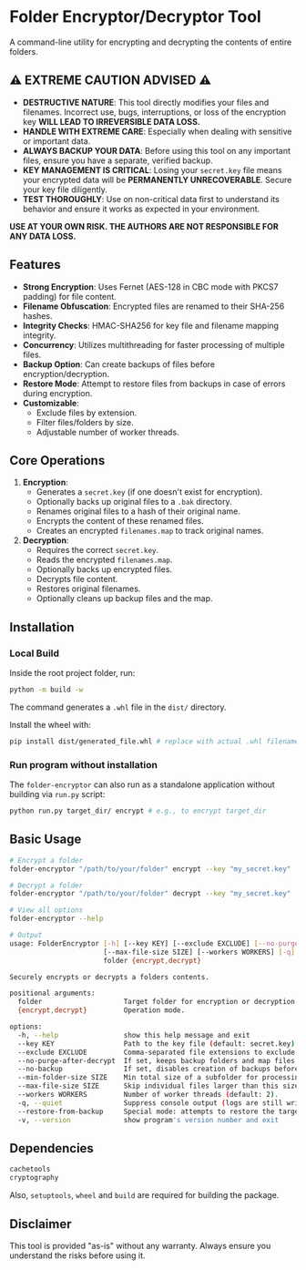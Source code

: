 # Folder Encryptor/Decryptor Tool

A command-line utility for encrypting and decrypting the contents of entire folders.

## :warning: **EXTREME CAUTION ADVISED** :warning:

* **DESTRUCTIVE NATURE**: This tool directly modifies your files and filenames. Incorrect use, bugs, interruptions, or loss of the encryption key **WILL LEAD TO IRREVERSIBLE DATA LOSS.**
* **HANDLE WITH EXTREME CARE**: Especially when dealing with sensitive or important data.
* **ALWAYS BACKUP YOUR DATA**: Before using this tool on any important files, ensure you have a separate, verified backup.
* **KEY MANAGEMENT IS CRITICAL**: Losing your `secret.key` file means your encrypted data will be **PERMANENTLY UNRECOVERABLE**. Secure your key file diligently.
* **TEST THOROUGHLY**: Use on non-critical data first to understand its behavior and ensure it works as expected in your environment.

**USE AT YOUR OWN RISK. THE AUTHORS ARE NOT RESPONSIBLE FOR ANY DATA LOSS.**

## Features

* **Strong Encryption**: Uses Fernet (AES-128 in CBC mode with PKCS7 padding) for file content.
* **Filename Obfuscation**: Encrypted files are renamed to their SHA-256 hashes.
* **Integrity Checks**: HMAC-SHA256 for key file and filename mapping integrity.
* **Concurrency**: Utilizes multithreading for faster processing of multiple files.
* **Backup Option**: Can create backups of files before encryption/decryption.
* **Restore Mode**: Attempt to restore files from backups in case of errors during encryption.
* **Customizable**:
    * Exclude files by extension.
    * Filter files/folders by size.
    * Adjustable number of worker threads.

## Core Operations

1.  **Encryption**:
    * Generates a `secret.key` (if one doesn't exist for encryption).
    * Optionally backs up original files to a `.bak` directory.
    * Renames original files to a hash of their original name.
    * Encrypts the content of these renamed files.
    * Creates an encrypted `filenames.map` to track original names.
2.  **Decryption**:
    * Requires the correct `secret.key`.
    * Reads the encrypted `filenames.map`.
    * Optionally backs up encrypted files.
    * Decrypts file content.
    * Restores original filenames.
    * Optionally cleans up backup files and the map.

## Installation

### Local Build

Inside the root project folder, run:

```bash
python -m build -w
```

The command generates a `.whl` file in the `dist/` directory.

Install the wheel with:
```bash
pip install dist/generated_file.whl # replace with actual .whl filename
```

### Run program without installation

The `folder-encryptor` can also run as a standalone application without building via `run.py` script:
```bash
python run.py target_dir/ encrypt # e.g., to encrypt target_dir
```

## Basic Usage

```bash
# Encrypt a folder
folder-encryptor "/path/to/your/folder" encrypt --key "my_secret.key"

# Decrypt a folder
folder-encryptor "/path/to/your/folder" decrypt --key "my_secret.key"

# View all options
folder-encryptor --help

# Output
usage: FolderEncryptor [-h] [--key KEY] [--exclude EXCLUDE] [--no-purge-after-decrypt] [--no-backup] [--min-folder-size SIZE]
                       [--max-file-size SIZE] [--workers WORKERS] [-q] [--restore-from-backup] [-v]
                       folder {encrypt,decrypt}

Securely encrypts or decrypts a folders contents.

positional arguments:
  folder                    Target folder for encryption or decryption.
  {encrypt,decrypt}         Operation mode.

options:
  -h, --help                show this help message and exit
  --key KEY                 Path to the key file (default: secret.key).
  --exclude EXCLUDE         Comma-separated file extensions to exclude (e.g., .log,.tmp). Case-insensitive.
  --no-purge-after-decrypt  If set, keeps backup folders and map files after successful decryption.
  --no-backup               If set, disables creation of backups before modifying files. RISKY.
  --min-folder-size SIZE    Min total size of a subfolder for processing (e.g., 10MB). Encryption only.
  --max-file-size SIZE      Skip individual files larger than this size (e.g., 100MB). Encryption only.
  --workers WORKERS         Number of worker threads (default: 2).
  -q, --quiet               Suppress console output (logs are still written to file).
  --restore-from-backup     Special mode: attempts to restore the target folder from existing backups.
  -v, --version             show program's version number and exit
```


## Dependencies

```bash
cachetools
cryptography
```

Also, `setuptools`, `wheel` and `build` are required for building the package.

## Disclaimer

This tool is provided "as-is" without any warranty. Always ensure you understand the risks before using it.
